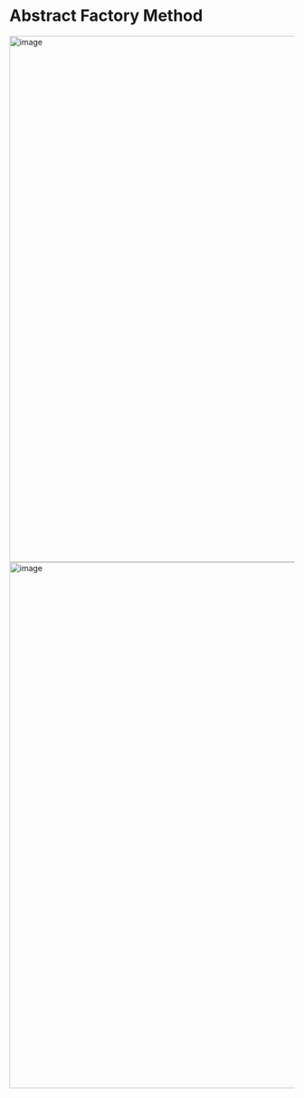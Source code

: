 # Abstract Factory Method

<img width="930" alt="image" src="https://github.com/abhijitxroy/design-pattern/assets/161963891/40f0aedf-7659-48d7-9a5c-e16bc726083c">

<img width="930" alt="image" src="https://github.com/abhijitxroy/design-pattern/assets/161963891/5089d7bb-9434-4c1d-a445-ae653a25cbb5">


